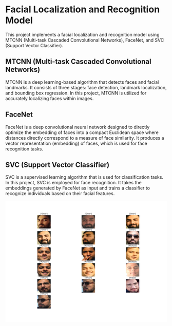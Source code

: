# Facial Localization and Recognition Model

This project implements a facial localization and recognition model using MTCNN (Multi-task Cascaded Convolutional Networks), FaceNet, and SVC (Support Vector Classifier).

## MTCNN (Multi-task Cascaded Convolutional Networks)

MTCNN is a deep learning-based algorithm that detects faces and facial landmarks. It consists of three stages: face detection, landmark localization, and bounding box regression. In this project, MTCNN is utilized for accurately localizing faces within images.

## FaceNet

FaceNet is a deep convolutional neural network designed to directly optimize the embedding of faces into a compact Euclidean space where distances directly correspond to a measure of face similarity. It produces a vector representation (embedding) of faces, which is used for face recognition tasks.

## SVC (Support Vector Classifier)

SVC is a supervised learning algorithm that is used for classification tasks. In this project, SVC is employed for face recognition. It takes the embeddings generated by FaceNet as input and trains a classifier to recognize individuals based on their facial features.

![Sample Image](Test/final_image_with_labels.png)

